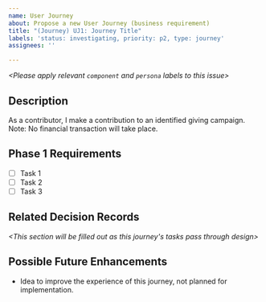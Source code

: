 ```yaml
---
name: User Journey
about: Propose a new User Journey (business requirement)
title: "(Journey) UJ1: Journey Title"
labels: 'status: investigating, priority: p2, type: journey'
assignees: ''

---
```

*<Please apply relevant `component` and `persona` labels to this issue>*

## Description

As a contributor, I make a contribution to an identified giving campaign.
Note: No financial transaction will take place.

## Phase 1 Requirements

* [ ] Task 1
* [ ] Task 2
* [ ] Task 3

## Related Decision Records

*<This section will be filled out as this journey's tasks pass through design>*

## Possible Future Enhancements

* Idea to improve the experience of this journey, not planned for implementation.
